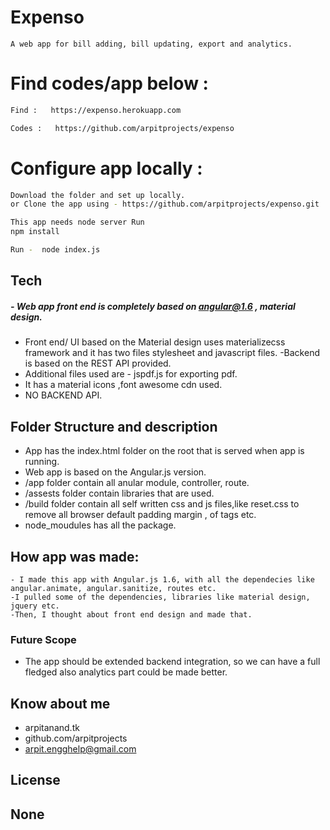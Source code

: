 
# Expenso  

``` A web app for bill adding, bill updating, export and analytics. ```

# Find codes/app below : 


```sh
Find :   https://expenso.herokuapp.com
```

```sh
Codes :   https://github.com/arpitprojects/expenso
```
# Configure app locally : 

```sh
Download the folder and set up locally.
or Clone the app using - https://github.com/arpitprojects/expenso.git
```
```sh
This app needs node server Run
npm install
```
```sh
Run -  node index.js
```

## Tech

##### - Web app front end is completely based on angular@1.6 , material design.
 - Front end/ UI based on the Material design uses materializecss framework and it has two files stylesheet and javascript files.
 -Backend is based on the REST API provided.
 - Additional files used are - jspdf.js for exporting pdf.
 - It has a material icons ,font awesome cdn used.
 - NO BACKEND API.

## Folder Structure and description
- App has the index.html folder on the root that is served when app is running.
- Web app is based on the Angular.js version.
- /app folder contain all anular module, controller, route.
- /assests folder contain libraries that are used.
- /build folder contain all self written css and js files,like reset.css to remove all browser default padding margin , of tags etc.
- node_moudules has all the package.

## How app was made:
    - I made this app with Angular.js 1.6, with all the dependecies like angular.animate, angular.sanitize, routes etc.
    -I pulled some of the dependencies, libraries like material design, jquery etc.
    -Then, I thought about front end design and made that.

### Future Scope 
- The app should be extended backend integration, so we can have a full fledged also analytics part could be made better.

## Know about me 
- arpitanand.tk
- github.com/arpitprojects
- arpit.engghelp@gmail.com

License
----
None
---

